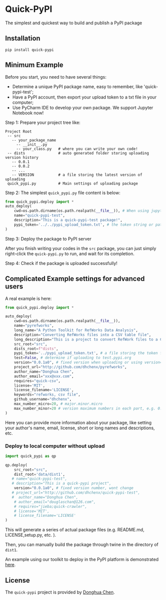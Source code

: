 # Quick-PyPI

The simplest and quickest way to build and publish a PyPI package

## Installation
```pip
pip install quick-pypi
```

## Minimum Example

Before you start, you need to have several things:
- Determine a unique PyPI package name, easy to remember, like 'quick-pypi-test';
- Have a PyPI account, then export your upload token to a txt file in your computer;
- Use PyCharm IDE to develop your own package. We support Jupyter Notebook now!

Step 1: Prepare your project tree like:
```
Project Root
 -- src
   -- your_package_name
     -- __init__.py
     -- your_class.py   # where you can write your own code!
 -- dists               # auto generated folder storing uploading version history
   -- 0.0.1
   -- 0.0.2
   -- ...
   -- VERSION           # a file storing the latest version of uploading
 quick_pypi.py          # Main settings of uploading package
```

Step 2: The simplest `quick_pypi.py` file content is below: 
```python
from quick_pypi.deploy import *
auto_deploy(
    cwd=os.path.dirname(os.path.realpath(__file__)), # When using jupyter notebook, using `cwd=os.getcwd()`
    name="quick-pypi-test",
    description="This is a quick-pypi-test package!",
    pypi_token='../../pypi_upload_token.txt', # the token string or path from your PyPI account
)
```

Step 3: Deploy the package to PyPI server

After you finish writing your codes in the `src` package, you can just simply right-click the `quick-pypi.py` to run, and wait for its completion.

Step 4: Check if the package is uploaded successfully!

## Complicated Example settings for advanced users

A real example is here:

```python
from quick_pypi.deploy import *

auto_deploy(
    cwd=os.path.dirname(os.path.realpath(__file__)),
    name="pyrefworks",
    long_name="A Python Toolkit for RefWorks Data Analysis",
    description="Converting RefWorks files into a CSV table file",
    long_description="This is a project to convert RefWork files to a CSV file",
    src_root="src",
    dists_root=f"dists",
    pypi_token='../pypi_upload_token.txt', # a file storing the token from your PyPI account
    test=False, # determine if uploading to test.pypi.org
    version="0.0.1a0", # fixed version when uploading or using version='auto'
    project_url="http://github.com/dhchenx/pyrefworks",
    author_name="Donghua Chen",
    author_email="xxx@xxx.com",
    requires="quick-csv",
    license='MIT',
    license_filename='LICENSE',
    keywords="refworks, csv file",
    github_username="dhchenx",
    max_number_micro=20, # major.minor.micro
    max_number_minor=20 # version maximum numbers in each part, e.g. 0.0.20 --> 0.1.0; 0.20.20 --> 1.0.0
)
```
Here you can provide more information about your package, like setting your author's name, email, license, short or long names and descriptions, etc. 

### Deploy to local computer without upload

```python
import quick_pypi as qp

qp.deploy(
    src_root="src",
    dist_root='data/dist1',
   # name="quick-pypi-test",
   # description="This is a quick-pypi project",
    version="0.0.1a0", # fixed version number, wont change
   # project_url="http://github.com/dhchenx/quick-pypi-test",
   #  author_name="Donghua Chen",
    # author_email="douglaschan@126.com",
    # requires="jieba;quick-crawler",
    # license='MIT',
    # license_filename='LICENSE'
)
```
This will generate a series of actual package files (e.g. README.md, LICENSE,setup.py, etc. ).

Then, you can manually build the package through twine in the directory of `dist1`. 

An example using our toolkit to deploy in the PyPI platform is demonstrated [here](https://pypi.org/project/pyrefworks/).

## License
The `quick-pypi` project is provided by [Donghua Chen](https://github.com/dhchenx). 

